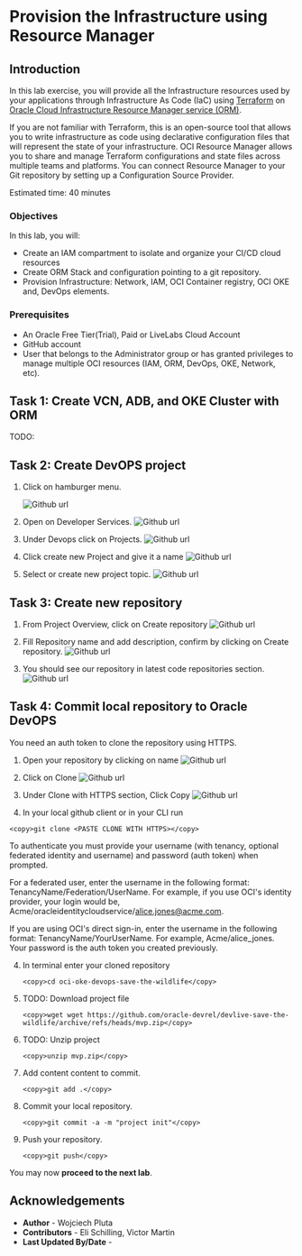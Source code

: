 # Provision the Infrastructure using Resource Manager

## Introduction

In this lab exercise, you will provide all the Infrastructure resources used by your applications through Infrastructure As Code (IaC) using [Terraform](https://www.terraform.io) on [Oracle Cloud Infrastructure Resource Manager service (ORM)](https://docs.oracle.com/en-us/iaas/Content/ResourceManager/Concepts/resourcemanager.htm).

If you are not familiar with Terraform, this is an open-source tool that allows you to write infrastructure as code using declarative configuration files that will represent the state of your infrastructure. OCI Resource Manager allows you to share and manage Terraform configurations and state files across multiple teams and platforms. You can connect Resource Manager to your Git repository by setting up a Configuration Source Provider.

Estimated time: 40 minutes

### Objectives

In this lab, you will:

* Create an IAM compartment to isolate and organize your CI/CD cloud resources
* Create ORM Stack and configuration pointing to a git repository.
* Provision Infrastructure: Network, IAM, OCI Container registry, OCI OKE and, DevOps elements.

### Prerequisites

* An Oracle Free Tier(Trial), Paid or LiveLabs Cloud Account
* GitHub account
* User that belongs to the Administrator group or has granted privileges to manage multiple OCI resources (IAM, ORM, DevOps, OKE, Network, etc).

## Task 1: Create VCN, ADB, and OKE Cluster with ORM 
TODO:

## Task 2: Create DevOPS project

1. Click on hamburger menu.

   ![Github url](./images/oci-main.png)

1. Open on Developer Services.
   ![Github url](./images/oci-developer-services.png)

1. Under Devops click on Projects.
   ![Github url](./images/oci-devops-projects.png)

1. Click create new Project and give it a name
   ![Github url](./images/oci-create-new-devops-project.png)

1. Select or create new project topic.
   ![Github url](./images/oci-select-topic.png)

## Task 3: Create new repository

1. From Project Overview, click on Create repository
   ![Github url](./images/oci-devops-project-overview.png)

1. Fill Repository name and add description, confirm by clicking on Create repository.
   ![Github url](./images/oci-create-repository.png)

1. You should see our repository in latest code repositories section.
   ![Github url](./images/oci-project-overview-with-repo.png)


## Task 4: Commit local repository to Oracle DevOPS

You need an auth token to clone the repository using HTTPS.

1.  Open your repository by clicking on name
   ![Github url](./images/oci-open-repo.png)

2.  Click on Clone
   ![Github url](./images/oci-clone-repo.png)

2.  Under Clone with HTTPS section, Click Copy
   ![Github url](./images/oci-clone-with-https.png)

3.  In your local github client or in your CLI run
   ```
   <copy>git clone <PASTE CLONE WITH HTTPS></copy>
   ```  
   
To authenticate you must provide your username (with tenancy, optional federated identity and username) and password (auth token) when prompted.

For a federated user, enter the username in the following format: TenancyName/Federation/UserName. For example, if you use OCI's identity provider, your login would be, Acme/oracleidentitycloudservice/alice.jones@acme.com.

If you are using OCI's direct sign-in, enter the username in the following format: TenancyName/YourUserName. For example, Acme/alice_jones. Your password is the auth token you created previously.

4. In terminal enter your cloned repository  
   ```
   <copy>cd oci-oke-devops-save-the-wildlife</copy>
   ```

5. TODO: Download project file  
   ```
   <copy>wget wget https://github.com/oracle-devrel/devlive-save-the-wildlife/archive/refs/heads/mvp.zip</copy>
   ```

6. TODO: Unzip project  
   ```
   <copy>unzip mvp.zip</copy>
   ```

7. Add content content to commit.  
   ```
   <copy>git add .</copy>
   ```

8. Commit your local repository.  
   ```
   <copy>git commit -a -m "project init"</copy>
   ```

8. Push your repository.  
   ```
   <copy>git push</copy>
   ```

You may now **proceed to the next lab**.

## Acknowledgements

* **Author** - Wojciech Pluta
* **Contributors** - Eli Schilling, Victor Martin
* **Last Updated By/Date** - 

